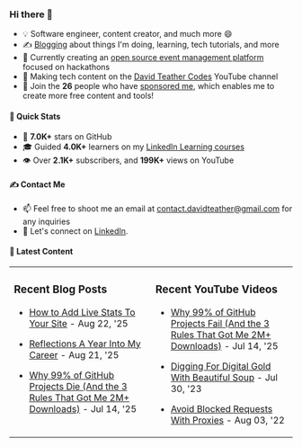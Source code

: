 ### Hi there 👋
- 💡 Software engineer, content creator, and much more 😄
- ✍️ [Blogging](https://dteather.com/blog/) about things I'm doing, learning, tech tutorials, and more
- 🔭 Currently creating an [open source event management platform](https://github.com/ApplicantAtlas/ApplicantAtlas) focused on hackathons
- 🎥 Making tech content on the [David Teather Codes](https://www.youtube.com/c/DavidTeatherCodes) YouTube channel
- 💖 Join the **26** people who have [sponsored me](https://github.com/sponsors/davidteather), which enables me to create more free content and tools!

#### 🚀 Quick Stats
- 🌟 **7.0K+** stars on GitHub
- 🎓 Guided **4.0K+** learners on my [LinkedIn Learning courses](https://www.linkedin.com/learning/instructors/david-teather)
- 👁️ Over **2.1K+** subscribers, and **199K+** views on YouTube

#### ✍️ Contact Me
- 📫 Feel free to shoot me an email at [contact.davidteather@gmail.com](mailto:contact.davidteather@gmail.com) for any inquiries
- 🐧 Let's connect on [LinkedIn](https://www.linkedin.com/in/davidteather/).

#### 📰 Latest Content
<table><tr>

<td valign="top" width="50%">

### Recent Blog Posts

- [How to Add Live Stats To Your Site](https://dteather.com/blogs/how-to-add-live-stats-to-your-site/) - Aug 22, &#39;25

- [Reflections A Year Into My Career](https://dteather.com/blogs/reflections-a-year-into-my-career/) - Aug 21, &#39;25

- [Why 99% of GitHub Projects Die (And the 3 Rules That Got Me 2M+ Downloads)](https://dteather.com/blogs/why-99-percent-of-github-projects-fail/) - Jul 14, &#39;25

</td>

<td valign="top" width="50%">

### Recent YouTube Videos

- [Why 99% of GitHub Projects Fail (And the 3 Rules That Got Me 2M+ Downloads)](https://www.youtube.com/watch?v=sSZz1qsqeig) - Jul 14, &#39;25

- [Digging For Digital Gold With Beautiful Soup](https://www.youtube.com/watch?v=_Ptvvjm15EA) - Jul 30, &#39;23

- [Avoid Blocked Requests With Proxies](https://www.youtube.com/watch?v=X0FG2JaaWOY) - Aug 03, &#39;22

</td>

</tr></table>